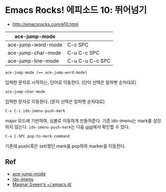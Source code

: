 # Emacs Rocks! 에피소드 10: 뛰어넘기

- <http://emacsrocks.com/e10.html>

| ace-jump-mode      |                 |
| ------------------ | --------------- |
| ace-jump-word-mode | C-c SPC         |
| ace-jump-char-mode | C-u C-c SPC     |
| ace-jump-line-mode | C-u C-u C-c SPC |


`ace-jump-mode (== ace-jump-word-mode)`

입력한 문자로 시작하는, 단어로 이동한다. (단어 선택은 알파벳 순차대로)

`ace-jump-char-mode`

입력한 문자로 이동한다. (문자 선택은 알파벳 순차대로)

`C-x C-i ido-imenu-push-mark`

major 모드에 기반하여, 심볼로 이동하게 만들어준다. 기존 ido-imenu는 mark를 설정하지 않는다. `ido-imenu-push-mark`는 다음 [gist](https://gist.github.com/2350388)에서 확인할 수 있다.


`C-u C-SPC pop-to-mark-command`

기존에 push(혹은 set)했던 mark를 pop하여 marker를 이동한다.

## Ref

- [ace-jump-mode](https://github.com/winterTTr/ace-jump-mode)
- [ido-imenu](https://gist.github.com/2360578)
- [Magnar Sveen's ~/.emacs.d/](https://github.com/magnars/.emacs.d/)